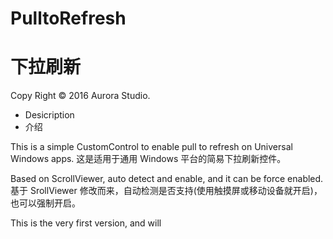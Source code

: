 # PulltoRefresh
# 下拉刷新
Copy Right &copy; 2016 Aurora Studio.
* Desicription
* 介绍

This is a simple CustomControl to enable pull to refresh on Universal Windows apps.
这是适用于通用 Windows 平台的简易下拉刷新控件。

Based on ScrollViewer, auto detect and enable, and it can be force enabled.
基于 SrollViewer 修改而来，自动检测是否支持(使用触摸屏或移动设备就开启)，也可以强制开启。

This is the very first version, and will 
